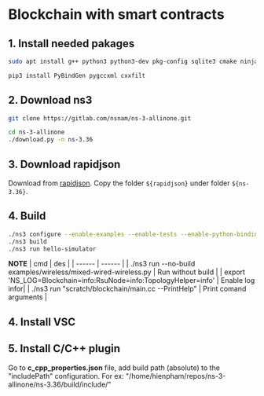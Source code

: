 # Blockchain with smart contracts
## 1. Install needed pakages
```sh
sudo apt install g++ python3 python3-dev pkg-config sqlite3 cmake ninja-build git python3-setuptools clang-format libc6-dev libc6-dev-i386 libclang-dev llvm-dev automake python3-pip
```

```sh
pip3 install PyBindGen pygccxml cxxfilt
```

## 2. Download ns3

```sh
git clone https://gitlab.com/nsnam/ns-3-allinone.git
```

```sh
cd ns-3-allinone
./download.py -n ns-3.36
```

## 3. Download rapidjson
Download from [rapidjson](https://github.com/Tencent/rapidjson/tree/master/include/rapidjson).
Copy the folder `${rapidjson}` under folder `${ns-3.36}`.

## 4. Build

```sh
./ns3 configure --enable-examples --enable-tests --enable-python-bindings
./ns3 build
./ns3 run hello-simulator
```
**NOTE**
| cmd | des |
| ------ | ------ |
| ./ns3 run --no-build examples/wireless/mixed-wired-wireless.py | Run without build |
| export 'NS_LOG=Blockchain=info:RsuNode=info:TopologyHelper=info' | Enable log infor|
| ./ns3 run "scratch/blockchain/main.cc --PrintHelp" | Print comand arguments |

## 4. Install VSC

## 5. Install C/C++ plugin
Go to **c_cpp_properties.json** file, add build path (absolute) to the "includePath" configuration. For ex: "/home/hienpham/repos/ns-3-allinone/ns-3.36/build/include/"

